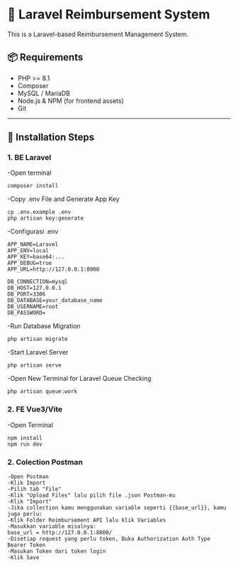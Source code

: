 <!-- @format -->

# 🚀 Laravel Reimbursement System

This is a Laravel-based Reimbursement Management System.

## 📦 Requirements

- PHP >= 8.1
- Composer
- MySQL / MariaDB
- Node.js & NPM (for frontend assets)
- Git

---

## 🔧 Installation Steps

### 1. BE Laravel

-Open terminal

    composer install

-Copy .env File and Generate App Key

    cp .env.example .env
    php artisan key:generate

-Configurasi .env

    APP_NAME=Laravel
    APP_ENV=local
    APP_KEY=base64:...
    APP_DEBUG=true
    APP_URL=http://127.0.0.1:8000

    DB_CONNECTION=mysql
    DB_HOST=127.0.0.1
    DB_PORT=3306
    DB_DATABASE=your_database_name
    DB_USERNAME=root
    DB_PASSWORD=

-Run Database Migration

    php artisan migrate

-Start Laravel Server

    php artisan serve

-Open New Terminal for Laravel Queue Checking

    php artisan queue:work

### 2. FE Vue3/Vite

-Open Terminal

    npm install
    npm run dev

### 2. Colection Postman

    -Open Postman
    -Klik Import
    -Pilih tab "File"
    -Klik "Upload Files" lalu pilih file .json Postman-mu
    -Klik "Import"
    -Jika collection kamu menggunakan variable seperti {{base_url}}, kamu juga perlu:
    -Klik Folder Reimbursement API lalu klik Variables
    -Masukkan variable misalnya:
    base_url = http://127.0.0.1:8000/
    -Disetiap request yang perlu token, Buka Authorization Auth Type Bearer Token
    -Masukan Token dari token login
    -Klik Save
